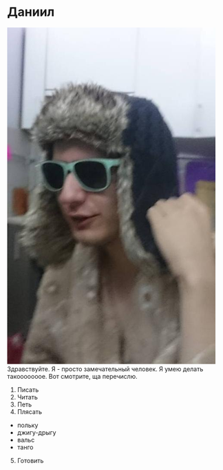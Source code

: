 # Даниил
![Вот моя фотокарточка](img/Krasiviy.png)
Здравствуйте. Я - просто замечательный человек.
Я умею делать такооооооое. Вот смотрите, ща перечислю.
1. Писать
2. Читать
3. Петь
4. Плясать
- польку
- джигу-дрыгу
- вальс
- танго
5. Готовить
